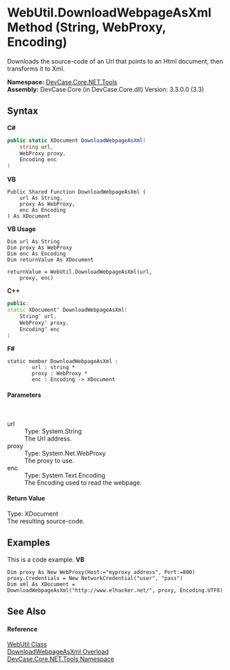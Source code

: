 # WebUtil.DownloadWebpageAsXml Method (String, WebProxy, Encoding)
 

Downloads the source-code of an Url that points to an Html document, then transforms it to Xml.

**Namespace:**&nbsp;<a href="N_DevCase_Core_NET_Tools">DevCase.Core.NET.Tools</a><br />**Assembly:**&nbsp;DevCase.Core (in DevCase.Core.dll) Version: 3.3.0.0 (3.3)

## Syntax

**C#**<br />
``` C#
public static XDocument DownloadWebpageAsXml(
	string url,
	WebProxy proxy,
	Encoding enc
)
```

**VB**<br />
``` VB
Public Shared Function DownloadWebpageAsXml ( 
	url As String,
	proxy As WebProxy,
	enc As Encoding
) As XDocument
```

**VB Usage**<br />
``` VB Usage
Dim url As String
Dim proxy As WebProxy
Dim enc As Encoding
Dim returnValue As XDocument

returnValue = WebUtil.DownloadWebpageAsXml(url, 
	proxy, enc)
```

**C++**<br />
``` C++
public:
static XDocument^ DownloadWebpageAsXml(
	String^ url, 
	WebProxy^ proxy, 
	Encoding^ enc
)
```

**F#**<br />
``` F#
static member DownloadWebpageAsXml : 
        url : string * 
        proxy : WebProxy * 
        enc : Encoding -> XDocument 

```


#### Parameters
&nbsp;<dl><dt>url</dt><dd>Type: System.String<br />The Url address.</dd><dt>proxy</dt><dd>Type: System.Net.WebProxy<br />The proxy to use.</dd><dt>enc</dt><dd>Type: System.Text.Encoding<br />The Encoding used to read the webpage.</dd></dl>

#### Return Value
Type: XDocument<br />The resulting source-code.

## Examples
This is a code example. 
**VB**<br />
``` VB
Dim proxy As New WebProxy(Host:="myproxy address", Port:=800)
proxy.Credentials = New NetworkCredential("user", "pass")
Dim xml As XDocument = DownloadWebpageAsXml("http://www.elhacker.net/", proxy, Encoding.UTF8)
```


## See Also


#### Reference
<a href="T_DevCase_Core_NET_Tools_WebUtil">WebUtil Class</a><br /><a href="Overload_DevCase_Core_NET_Tools_WebUtil_DownloadWebpageAsXml">DownloadWebpageAsXml Overload</a><br /><a href="N_DevCase_Core_NET_Tools">DevCase.Core.NET.Tools Namespace</a><br />